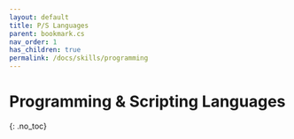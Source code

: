 ```yaml
---
layout: default
title: P/S Languages
parent: bookmark.cs
nav_order: 1
has_children: true
permalink: /docs/skills/programming
---
```


# Programming & Scripting Languages
{: .no_toc}
